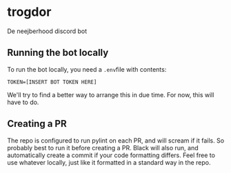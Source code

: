 # trogdor

De neejberhood discord bot

## Running the bot locally

To run the bot locally, you need a `.env`file with contents:

```text
TOKEN=[INSERT BOT TOKEN HERE]
```

We'll try to find a better way to arrange this in due time. For now, this will have to do.

## Creating a PR

The repo is configured to run pylint on each PR, and will scream if it fails. So probably best to run it before creating a PR. Black will also run, and automatically create a commit if your code formatting differs. Feel free to use whatever locally, just like it formatted in a standard way in the repo.
